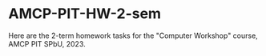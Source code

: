 # AMCP-PIT-HW-2-sem
Here are the 2-term homework tasks for the "Computer Workshop" course, AMCP PIT SPbU, 2023.
